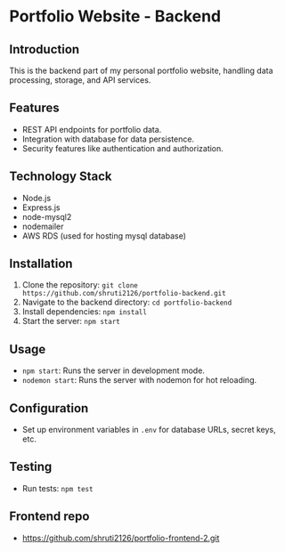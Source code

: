 <!-- @format -->

# Portfolio Website - Backend

## Introduction

This is the backend part of my personal portfolio website, handling data processing, storage, and API services.

## Features

- REST API endpoints for portfolio data.
- Integration with database for data persistence.
- Security features like authentication and authorization.

## Technology Stack

- Node.js
- Express.js
- node-mysql2
- nodemailer
- AWS RDS (used for hosting mysql database)

## Installation

1. Clone the repository: `git clone https://github.com/shruti2126/portfolio-backend.git`
2. Navigate to the backend directory: `cd portfolio-backend`
3. Install dependencies: `npm install`
4. Start the server: `npm start`

## Usage

- `npm start`: Runs the server in development mode.
- `nodemon start`: Runs the server with nodemon for hot reloading.

## Configuration

- Set up environment variables in `.env` for database URLs, secret keys, etc.

## Testing

- Run tests: `npm test`

## Frontend repo

- https://github.com/shruti2126/portfolio-frontend-2.git
